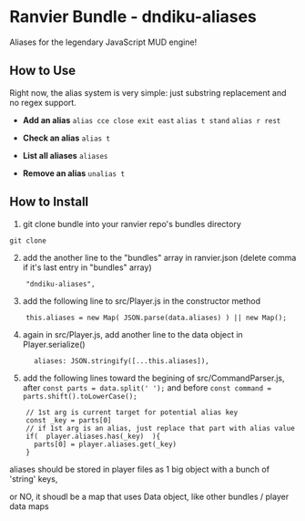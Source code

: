 # Ranvier Bundle - dndiku-aliases
Aliases for the legendary JavaScript MUD engine!


## How to Use
Right now, the alias system is very simple: just substring replacement and no regex support.


* __Add an alias__
  `alias cce close exit east`
  `alias t stand`
  `alias r rest`

* __Check an alias__
  `alias t`

* __List all aliases__
  `aliases`

* __Remove an alias__
  `unalias t`





## How to Install

1. git clone bundle into your ranvier repo's bundles directory
```
git clone 
```

2. add the another line to the "bundles" array in ranvier.json (delete comma if it's last entry in "bundles" array)
```
    "dndiku-aliases",
```

3. add the following line to src/Player.js in the constructor method
```
    this.aliases = new Map( JSON.parse(data.aliases) ) || new Map();
```

4. again in src/Player.js, add another line to the data object in Player.serialize() 
```
      aliases: JSON.stringify([...this.aliases]),
```


5. add the following lines toward the begining of src/CommandParser.js, after `const parts = data.split(' ');` and before `const command = parts.shift().toLowerCase();`
```
    // 1st arg is current target for potential alias key
    const _key = parts[0] 
    // if 1st arg is an alias, just replace that part with alias value
    if(  player.aliases.has(_key)  ){
      parts[0] = player.aliases.get(_key)
    }
```







aliases should be stored in player files as 1 big object with a bunch of 'string' keys, 

or NO, it shoudl be a map that uses Data object, like other bundles / player data maps